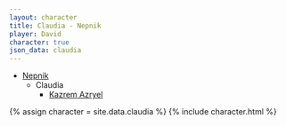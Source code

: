 ```yaml
---
layout: character
title: Claudia - Nepnik
player: David
character: true
json_data: claudia
---
```


<div class="character-links subcharacter">
  <ul>
    <li>
      <a href="../">Nepnik</a><ul>
        <li>Claudia<ul>
            <li class="subcharacter-links"><a href="./kazrem-azryel">Kazrem Azryel</a></li>
          </ul>
        </li>
      </ul>
    </li>
  </ul>
</div>

{% assign character = site.data.claudia %}
{% include character.html %}